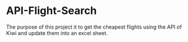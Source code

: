 # API-Flight-Search
The purpose of this project it to get the cheapest flights using the API of Kiwi and update them into an excel sheet.
